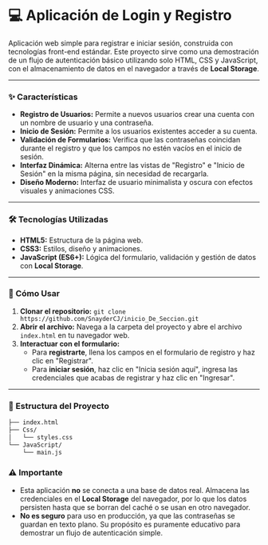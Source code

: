 # 💻 Aplicación de Login y Registro

Aplicación web simple para registrar e iniciar sesión, construida con tecnologías front-end estándar. Este proyecto sirve como una demostración de un flujo de autenticación básico utilizando solo HTML, CSS y JavaScript, con el almacenamiento de datos en el navegador a través de **Local Storage**.

---

### ✨ Características

-   **Registro de Usuarios:** Permite a nuevos usuarios crear una cuenta con un nombre de usuario y una contraseña.
-   **Inicio de Sesión:** Permite a los usuarios existentes acceder a su cuenta.
-   **Validación de Formularios:** Verifica que las contraseñas coincidan durante el registro y que los campos no estén vacíos en el inicio de sesión.
-   **Interfaz Dinámica:** Alterna entre las vistas de "Registro" e "Inicio de Sesión" en la misma página, sin necesidad de recargarla.
-   **Diseño Moderno:** Interfaz de usuario minimalista y oscura con efectos visuales y animaciones CSS.

---

### 🛠️ Tecnologías Utilizadas

-   **HTML5:** Estructura de la página web.
-   **CSS3:** Estilos, diseño y animaciones.
-   **JavaScript (ES6+):** Lógica del formulario, validación y gestión de datos con **Local Storage**.

---

### 🚀 Cómo Usar

1.  **Clonar el repositorio:** `git clone https://github.com/SnayderCJ/inicio_De_Seccion.git`
2.  **Abrir el archivo:** Navega a la carpeta del proyecto y abre el archivo `index.html` en tu navegador web.
3.  **Interactuar con el formulario:**
    -   Para **registrarte**, llena los campos en el formulario de registro y haz clic en "Registrar".
    -   Para **iniciar sesión**, haz clic en "Inicia sesión aquí", ingresa las credenciales que acabas de registrar y haz clic en "Ingresar".

---

### 📁 Estructura del Proyecto

``` bash
├── index.html
├── Css/
│   └── styles.css
└── JavaScript/
    └── main.js
```

### ⚠️ Importante

-   Esta aplicación **no** se conecta a una base de datos real. Almacena las credenciales en el **Local Storage** del navegador, por lo que los datos persisten hasta que se borran del caché o se usan en otro navegador.
-   **No es seguro** para uso en producción, ya que las contraseñas se guardan en texto plano. Su propósito es puramente educativo para demostrar un flujo de autenticación simple.